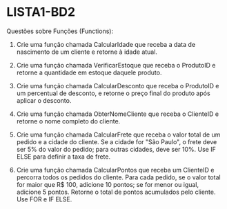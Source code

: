 # LISTA1-BD2

Questões sobre Funções (Functions):

1. Crie uma função chamada CalcularIdade que receba a data de nascimento de um cliente
e retorne à idade atual.

2. Crie uma função chamada VerificarEstoque que receba o ProdutoID e retorne a
quantidade em estoque daquele produto.

3. Crie uma função chamada CalcularDesconto que receba o ProdutoID e um percentual de
desconto, e retorne o preço final do produto após aplicar o desconto.

4. Crie uma função chamada ObterNomeCliente que receba o ClienteID e retorne o nome
completo do cliente.

5. Crie uma função chamada CalcularFrete que receba o valor total de um pedido e a cidade
do cliente. Se a cidade for "São Paulo", o frete deve ser 5% do valor do pedido; para outras
cidades, deve ser 10%. Use IF ELSE para definir a taxa de frete.

6. Crie uma função chamada CalcularPontos que receba um ClienteID e percorra todos os
pedidos do cliente. Para cada pedido, se o valor total for maior que R$ 100, adicione 10
pontos; se for menor ou igual, adicione 5 pontos. Retorne o total de pontos acumulados
pelo cliente. Use FOR e IF ELSE.
